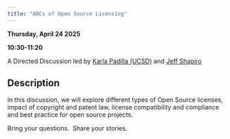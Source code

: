 ```yaml
---
title: "ABCs of Open Source Licensing"
---
```


**Thursday, April 24 2025**

**10:30-11:20**

A Directed Discussion led by [Karla Padilla (UCSD)](../speakers/karla-padilla.md) and [Jeff Shapiro](../speakers/jeff-shapiro.md)

## Description

In this discussion, we will explore different types of Open Source licenses, impact of copyright and patent law, license compatibility and compliance and best practice for open source projects.

Bring your questions.  Share your stories.
